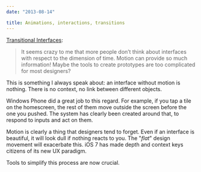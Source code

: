 ```yaml
---
date: "2013-08-14"

title: Animations, interactions, transitions
---
```


[Transitional Interfaces](https://medium.com/design-ux/926eb80d64e3):

> It seems crazy to me that more people don’t think about interfaces with respect to the dimension of time. Motion can provide so much information! Maybe the tools to create prototypes are too complicated for most designers?

This is something I always speak about: an interface without motion is nothing. There is no context, no link between different objects.

Windows Phone did a great job to this regard. For example, if you tap a tile on the homescreen, the rest of them move outside the screen before the one you pushed. The system has clearly been created around that, to respond to inputs and act on them.

Motion is clearly a thing that designers tend to forget. Even if an interface is beautiful, it will look dull if nothing reacts to you. The "_flat_" design movement will exacerbate this. iOS 7 has made depth and context keys citizens of its new UX paradigm.

Tools to simplify this process are now crucial.
